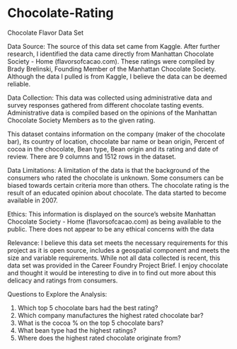 # Chocolate-Rating

Chocolate Flavor Data Set

Data Source: The source of this data set came from Kaggle. After further research, I identified the data came 
directly from Manhattan Chocolate Society - Home (flavorsofcacao.com). These ratings were compiled by 
Brady Brelinski, Founding Member of the Manhattan Chocolate Society. Although the data I pulled is 
from Kaggle, I believe the data can be deemed reliable. 

Data Collection:
This data was collected using administrative data and survey responses gathered from different 
chocolate tasting events. Administrative data is compiled based on the opinions of the Manhattan Chocolate Society 
Members as to the given rating.

This dataset contains information on the company (maker of the chocolate bar), its country of location,
chocolate bar name or bean origin, Percent of cocoa in the chocolate, Bean type, Bean origin and its 
rating and date of review. There are 9 columns and 1512 rows in the dataset.

Data Limitations:
A limitation of the data is that the background of the consumers who rated the chocolate is unknown.
Some consumers can be biased towards certain criteria more than others. The chocolate rating is the 
result of an educated opinion about chocolate. The data started to become available in 2007.

Ethics:
This information is displayed on the source’s website Manhattan Chocolate Society - Home 
(flavorsofcacao.com) as being available to the 
public. There does not appear to be any ethical concerns with the data

Relevance:
I believe this data set meets the necessary requirements for this project as it is open source, 
includes a geospatial component and meets the size and variable requirements. While not all data collected is recent, this data set was provided in the Career Foundry Project Brief. I enjoy chocolate and thought it would be interesting to dive in to find out more about this delicacy and ratings from consumers.


 
Questions to Explore the Analysis:
1.	Which top 5 chocolate bars had the best rating?
2.	Which company manufactures the highest rated chocolate bar?
3.	What is the cocoa % on the top 5 chocolate bars?
4.	What bean type had the highest ratings?
5.	Where does the highest rated chocolate originate from?

